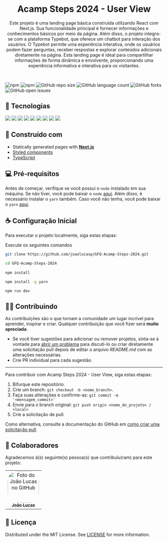 <br/>
<h1 align="center"> Acamp Steps 2024 - User View</h1>

<p align="center">Este projeto é uma landing page básica construída utilizando React com Next.js. Sua funcionalidade principal é fornecer informações e conhecimentos básicos por meio da página. Além disso, o projeto integra-se com a plataforma Typebot, que oferece um chatbot para interação dos usuários. O Typebot permite uma experiência interativa, onde os usuários podem fazer perguntas, receber respostas e explorar conteúdos adicionais diretamente na página. Esta landing page é ideal para compartilhar informações de forma dinâmica e envolvente, proporcionando uma experiência informativa e interativa para os visitantes.</p>

</br>

![npm](https://img.shields.io/npm/v/nodemon?logo=Nodemon&style=plastic) ![npm](https://img.shields.io/npm/v/express?style=plastic) ![GitHub repo size](https://img.shields.io/github/repo-size/joaolucasp/GFQ-Acamp-Steps-2024) ![GitHub language count](https://img.shields.io/github/languages/count/joaolucasp/GFQ-Acamp-Steps-2024?style=plastic) ![GitHub forks](https://img.shields.io/github/forks/joaolucasp/GFQ-Acamp-Steps-2024) ![GitHub open issues](https://img.shields.io/github/issues/joaolucasp/GFQ-Acamp-Steps-2024)

## 🔎 Tecnologias

![](https://img.shields.io/badge/Figma-F24E1E?style=for-the-badge&logo=figma&logoColor=white)
![](https://img.shields.io/badge/React-20232A?style=for-the-badge&logo=react&logoColor=61DAFB)
![](	https://img.shields.io/badge/next%20js-000000?style=for-the-badge&logo=nextdotjs&logoColor=white)
![](https://img.shields.io/badge/Node%20js-339933?style=for-the-badge&logo=nodedotjs&logoColor=white)
![](https://img.shields.io/badge/TypeScript-007ACC?style=for-the-badge&logo=typescript&logoColor=white)
![](https://img.shields.io/badge/eslint-3A33D1?style=for-the-badge&logo=eslint&logoColor=white)
![](https://img.shields.io/badge/Sass-CC6699?style=for-the-badge&logo=sass&logoColor=white)
![](https://img.shields.io/badge/Google%20Sheets-34A853?style=for-the-badge&logo=google-sheets&logoColor=white)
![](https://img.shields.io/badge/Azure_DevOps-0078D7?style=for-the-badge&logo=azure-devops&logoColor=white)

## 🧰 Construído com

- Statically generated pages with [**Next.js** ](https://github.com/vercel/next.js)
- [Styled components](https://github.com/styled-components/styled-components/)
- [TypeScript](https://github.com/Microsoft/TypeScript)

## 💻 Pré-requisitos

Antes de começar, verifique se você possui o `node` instalado em sua máquina. Se não tiver, você pode baixar o `node` [aqui](https://nodejs.org/en/). Além disso, é necessário instalar o `yarn` também. Caso você não tenha, você pode baixar o `yarn` [aqui](https://classic.yarnpkg.com/lang/en/docs/install/#windows-stable).


## ☕ Configuração Inicial <Caaso-Eletroniks>

Para executar o projeto localmente, siga estas etapas:

Execute os seguintes comandos

```bash
git clone https://github.com/joaolucasp/GFQ-Acamp-Steps-2024.git

cd GFQ-Acamp-Steps-2024
  
npm install

npm install -g yarn

npm run dev
```

## 🤲🏻 Contribuindo

As contribuições são o que tornam a comunidade um lugar incrível para aprender, inspirar e criar. Qualquer contribuição que você fizer será **muito apreciada**.

- Se você tiver sugestões para adicionar ou remover projetos, sinta-se à vontade para [abrir um problema](https://github.com/joaolucasp/GFQ-Acamp-Steps-2024/issues/new) para discuti-lo ou criar diretamente uma solicitação pull depois de editar o arquivo _README.md_ com as alterações necessárias.
- Crie PR individual para cada sugestão.

---

Para contribuir com Acamp Steps 2024 - User View, siga estas etapas:

1. Bifurque este repositório.
2. Crie um branch: `git checkout -b <nome_branch>`.
3. Faça suas alterações e confirme-as: `git commit -m '<mensagem_commit>'`
4. Envie para o branch original: `git push origin <nome_do_projeto> / <local>`
5. Crie a solicitação de pull.

Como alternativa, consulte a documentação do GitHub em [como criar uma solicitação pull](https://help.github.com/en/github/collaborating-with-issues-and-pull-requests/creating-a-pull-request).


## 🤝 Colaboradores

Agradecemos à(s) seguinte(s) pessoa(s) que contribuíu(ram) para este projeto:

<table>
  <tr>
    <td align="center">
      <a href="#">
        <img style="border-radius: 30px;" src="https://avatars.githubusercontent.com/u/83319546?v=4" width="100px;" alt="Foto do João Lucas no GitHub"/><br>
        <sub>
          <b>João Lucas</b>
        </sub>
      </a>
    </td>
  </tr>
</table>

## 📝 Licença

Distributed under the MIT License. See [LICENSE](https://github.com/Blazity/next-saas-starter/blob/main/LICENSE.md) for more information.
